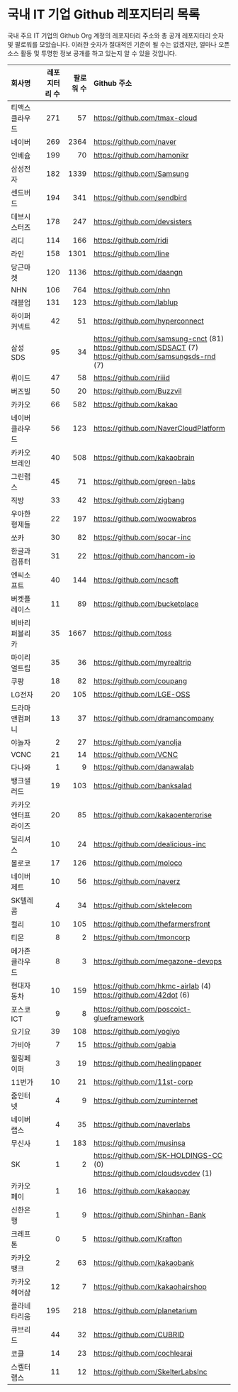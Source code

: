 # 국내 IT 기업 Github 레포지터리 목록
국내 주요 IT 기업의 Github Org 계정의 레포지터리 주소와 총 공개 레포지터리 숫자 및 팔로워를 모았습니다. 이러한 숫자가 절대적인 기준이 될 수는 없겠지만, 얼마나 오픈 소스 활동 및 투명한 정보 공개를 하고 있는지 알 수 있을 것입니다.

<!-- MARKDOWN_TABLE(GITHUB): START -->

| **회사명** | **레포지터리 수** | **팔로워 수** | **Github 주소** |
|:---|---:|---:|:---|
| 티맥스클라우드 | 271 | 57 | https://github.com/tmax-cloud |
| 네이버 | 269 | 2364 | https://github.com/naver |
| 인베슘 | 199 | 70 | https://github.com/hamonikr |
| 삼성전자 | 182 | 1339 | https://github.com/Samsung |
| 센드버드 | 194 | 341 | https://github.com/sendbird |
| 데브시스터즈 | 178 | 247 | https://github.com/devsisters |
| 리디 | 114 | 166 | https://github.com/ridi |
| 라인 | 158 | 1301 | https://github.com/line |
| 당근마켓 | 120 | 1136 | https://github.com/daangn |
| NHN | 106 | 764 | https://github.com/nhn |
| 래블업 | 131 | 123 | https://github.com/lablup |
| 하이퍼커넥트 | 42 | 51 | https://github.com/hyperconnect |
| 삼성SDS | 95 | 34 | https://github.com/samsung-cnct (81)<br />https://github.com/SDSACT (7)<br />https://github.com/samsungsds-rnd (7) |
| 뤼이드 | 47 | 58 | https://github.com/riiid |
| 버즈빌 | 50 | 20 | https://github.com/Buzzvil |
| 카카오 | 66 | 582 | https://github.com/kakao |
| 네이버클라우드 | 56 | 123 | https://github.com/NaverCloudPlatform |
| 카카오브레인 | 40 | 508 | https://github.com/kakaobrain |
| 그린랩스 | 45 | 71 | https://github.com/green-labs |
| 직방 | 33 | 42 | https://github.com/zigbang |
| 우아한형제들 | 22 | 197 | https://github.com/woowabros |
| 쏘카 | 30 | 82 | https://github.com/socar-inc |
| 한글과컴퓨터 | 31 | 22 | https://github.com/hancom-io |
| 엔씨소프트 | 40 | 144 | https://github.com/ncsoft |
| 버켓플레이스 | 11 | 89 | https://github.com/bucketplace |
| 비바리퍼블리카 | 35 | 1667 | https://github.com/toss |
| 마이리얼트립 | 35 | 36 | https://github.com/myrealtrip |
| 쿠팡 | 18 | 82 | https://github.com/coupang |
| LG전자 | 20 | 105 | https://github.com/LGE-OSS |
| 드라마앤컴퍼니 | 13 | 37 | https://github.com/dramancompany |
| 야놀자 | 2 | 27 | https://github.com/yanolja |
| VCNC | 21 | 14 | https://github.com/VCNC |
| 다나와 | 1 | 9 | https://github.com/danawalab |
| 뱅크샐러드 | 19 | 103 | https://github.com/banksalad |
| 카카오엔터프라이즈 | 20 | 85 | https://github.com/kakaoenterprise |
| 딜리셔스 | 10 | 24 | https://github.com/dealicious-inc |
| 몰로코 | 17 | 126 | https://github.com/moloco |
| 네이버제트 | 10 | 56 | https://github.com/naverz |
| SK텔레콤 | 4 | 34 | https://github.com/sktelecom |
| 컬리 | 10 | 105 | https://github.com/thefarmersfront |
| 티몬 | 8 | 2 | https://github.com/tmoncorp |
| 메가존클라우드 | 8 | 3 | https://github.com/megazone-devops |
| 현대자동차 | 10 | 159 | https://github.com/hkmc-airlab (4)<br />https://github.com/42dot (6) |
| 포스코ICT | 9 | 8 | https://github.com/poscoict-glueframework |
| 요기요 | 39 | 108 | https://github.com/yogiyo |
| 가비아 | 7 | 15 | https://github.com/gabia |
| 힐링페이퍼 | 3 | 19 | https://github.com/healingpaper |
| 11번가 | 10 | 21 | https://github.com/11st-corp |
| 줌인터넷 | 4 | 9 | https://github.com/zuminternet |
| 네이버랩스 | 4 | 35 | https://github.com/naverlabs |
| 무신사 | 1 | 183 | https://github.com/musinsa |
| SK | 1 | 2 | https://github.com/SK-HOLDINGS-CC (0)<br />https://github.com/cloudsvcdev (1) |
| 카카오페이 | 1 | 16 | https://github.com/kakaopay |
| 신한은행 | 1 | 9 | https://github.com/Shinhan-Bank |
| 크레프톤 | 0 | 5 | https://github.com/Krafton |
| 카카오뱅크 | 2 | 63 | https://github.com/kakaobank |
| 카카오헤어샵 | 12 | 7 | https://github.com/kakaohairshop |
| 플라네타리움 | 195 | 218 | https://github.com/planetarium |
| 큐브리드 | 44 | 32 | https://github.com/CUBRID |
| 코클 | 14 | 23 | https://github.com/cochlearai |
| 스켈터랩스 | 11 | 12 | https://github.com/SkelterLabsInc |

<!-- MARKDOWN_TABLE(GITHUB): END -->
